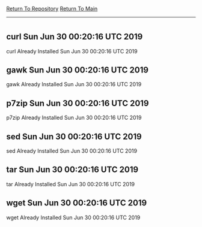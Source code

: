 [Return To Repository](https://github.com/deathbybandaid/piholeparser/)
[Return To Main](https://github.com/deathbybandaid/piholeparser/blob/master/RecentRunLogs/Mainlog.md)
____________________________________
# 
## curl Sun Jun 30 00:20:16 UTC 2019
curl Already Installed Sun Jun 30 00:20:16 UTC 2019
## gawk Sun Jun 30 00:20:16 UTC 2019
gawk Already Installed Sun Jun 30 00:20:16 UTC 2019
## p7zip Sun Jun 30 00:20:16 UTC 2019
p7zip Already Installed Sun Jun 30 00:20:16 UTC 2019
## sed Sun Jun 30 00:20:16 UTC 2019
sed Already Installed Sun Jun 30 00:20:16 UTC 2019
## tar Sun Jun 30 00:20:16 UTC 2019
tar Already Installed Sun Jun 30 00:20:16 UTC 2019
## wget Sun Jun 30 00:20:16 UTC 2019
wget Already Installed Sun Jun 30 00:20:16 UTC 2019
